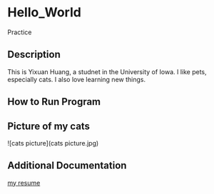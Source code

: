 # Hello_World
Practice

## Description
This is Yixuan Huang, a studnet in the University of Iowa. 
I like pets, especially cats. I also love learning new things.

## How to Run Program


## Picture of my cats
![cats picture](cats picture.jpg)

## Additional Documentation
[my resume](https://iowa-my.sharepoint.com/:w:/g/personal/yhuang153_uiowa_edu/EVkZQBWqYDRHir14ywk2-tsBuzlc83CF4cxahJiAWviY3w?e=0QBL4f)
